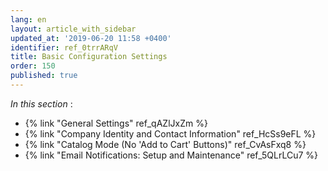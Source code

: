 ```yaml
---
lang: en
layout: article_with_sidebar
updated_at: '2019-06-20 11:58 +0400'
identifier: ref_0trrARqV
title: Basic Configuration Settings
order: 150
published: true
---
```

_In this section_ :

*   {% link "General Settings" ref_qAZlJxZm %}
*   {% link "Company Identity and Contact Information" ref_HcSs9eFL %}
*   {% link "Catalog Mode (No 'Add to Cart' Buttons)" ref_CvAsFxq8 %}
*   {% link "Email Notifications: Setup and Maintenance" ref_5QLrLCu7 %}
